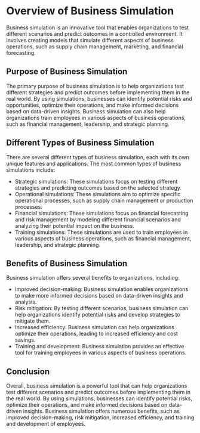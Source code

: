 Overview of Business Simulation
==================================================================

Business simulation is an innovative tool that enables organizations to test different scenarios and predict outcomes in a controlled environment. It involves creating models that simulate different aspects of business operations, such as supply chain management, marketing, and financial forecasting.

Purpose of Business Simulation
------------------------------

The primary purpose of business simulation is to help organizations test different strategies and predict outcomes before implementing them in the real world. By using simulations, businesses can identify potential risks and opportunities, optimize their operations, and make informed decisions based on data-driven insights. Business simulation can also help organizations train employees in various aspects of business operations, such as financial management, leadership, and strategic planning.

Different Types of Business Simulation
--------------------------------------

There are several different types of business simulation, each with its own unique features and applications. The most common types of business simulations include:

* Strategic simulations: These simulations focus on testing different strategies and predicting outcomes based on the selected strategy.
* Operational simulations: These simulations aim to optimize specific operational processes, such as supply chain management or production processes.
* Financial simulations: These simulations focus on financial forecasting and risk management by modeling different financial scenarios and analyzing their potential impact on the business.
* Training simulations: These simulations are used to train employees in various aspects of business operations, such as financial management, leadership, and strategic planning.

Benefits of Business Simulation
-------------------------------

Business simulation offers several benefits to organizations, including:

* Improved decision-making: Business simulation enables organizations to make more informed decisions based on data-driven insights and analysis.
* Risk mitigation: By testing different scenarios, business simulation can help organizations identify potential risks and develop strategies to mitigate them.
* Increased efficiency: Business simulation can help organizations optimize their operations, leading to increased efficiency and cost savings.
* Training and development: Business simulation provides an effective tool for training employees in various aspects of business operations.

Conclusion
----------

Overall, business simulation is a powerful tool that can help organizations test different scenarios and predict outcomes before implementing them in the real world. By using simulations, businesses can identify potential risks, optimize their operations, and make informed decisions based on data-driven insights. Business simulation offers numerous benefits, such as improved decision-making, risk mitigation, increased efficiency, and training and development of employees.
